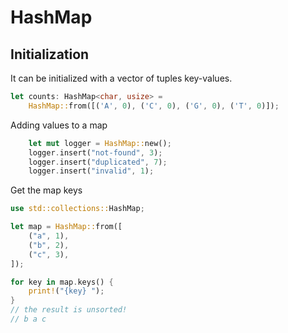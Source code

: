 # HashMap

## Initialization

It can be initialized with a vector of tuples key-values.

```rust
let counts: HashMap<char, usize> =
    HashMap::from([('A', 0), ('C', 0), ('G', 0), ('T', 0)]);
```

Adding values to a map

```rust
    let mut logger = HashMap::new();
    logger.insert("not-found", 3);
    logger.insert("duplicated", 7);
    logger.insert("invalid", 1);
```

Get the map keys

```rust
use std::collections::HashMap;

let map = HashMap::from([
    ("a", 1),
    ("b", 2),
    ("c", 3),
]);

for key in map.keys() {
    print!("{key} ");
}
// the result is unsorted!
// b a c
```
